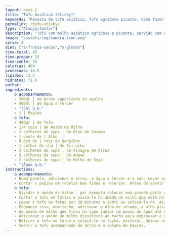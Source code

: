 ```yaml
---
layout: post-2
title: "Tofu Asiático (sticky)"
keywords: "Receita de tofu asiático, Tofu agridoce picante, Como fazer tofu sticky, Tofu vegano com molho asiático, Tofu fácil com arroz"
permalink: /tofu-sticky/
type: ["Almoço/Jantar"]
description: "Tofu com molho asiático agridoce e picante, servido com arroz e pepino fresco "
image: "/assets/img/camera-icon.png"
serve: 4
diet: ["s-frutos-secos","s-gluten"]
time-total: 45
time-prepar: 15
time-confe: 30 
calorias: 464
proteinas: 14.5
lipidos: 13.2
hidratos: 71.6
author: 
ingredients:
    o acompanhamento:
    - 200gr | de Arroz vaporizado ou agulha
    - 400ml | de Água a ferver
    - "|Sal q.b."
    - 1 | Pepino
    o tofu:
    - 400gr | de Tofu
    - 1/4 copo | de Amido de Milho
    - 2 colheres de sopa | de Óleo de Sésamo 
    - 1 dente de | Alho
    - 0,5cm de | raíz de Gengibre
    - 1 colher de chá | de Sriracha
    - 2 colheres de sopa | de Vinagre de Arroz
    - 5 colheres de sopa | de Agave
    - 2 colheres de sopa | de Molho de Soja
    - "|Água q.b."
instructions:
    o acompanhamento:
    - Numa panela, adicionar o arroz, a água a ferver e o sal. Levar ao lume e deixar o arroz cozinhar conforme as instruções de embalagem. Quando estiver no ponto, retirar do lume e reservar.
    - Cortar o pepino em rodelas bem finas e reservar. Antes de servir, temperar com sal.
    o tofu:
    - Dividir o amido de milho - por exemplo colocar uma grande parte do amido num prato e o restante num copo.
    - Cortar o tofu em fatias e passá-lo no amido de milho que está no prato, como se o quiséssemos panar.
    - Levar o tofu ao forno por 30 minutos a 200ºC ou colocá-lo na _Air Fryer_ (normalmente não demora tanto tempo). Ir verificando para que não fique seco.
    - Enquanto isso, num tacho, adicionar o óleo de sésamo, o alho picado, a raíz de gengibre ralada, o sriracha, o vinagre de arroz, o agave e o molho de soja. Misturar bem e aquecer durante 5 minutos.
    - Ao amido de milho que ficou no copo juntar um pouco de água até que fique completamente dissolvido.
    - Adicionar o amido de milho dissolvido ao tacho para engrossar o molho.
    - Retirar o tofu no forno e colocá-lo no tacho, misturar, deixar um pouco para que ganhe o sabor. Retirar.
    - Servir o tofu acompanhado de arroz e a salada de pepino.
---
```

